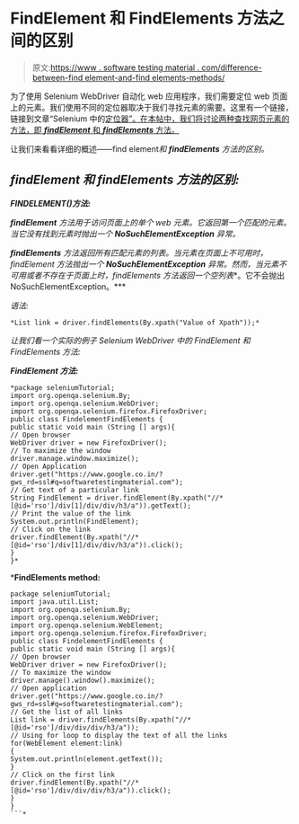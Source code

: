 # FindElement 和 FindElements 方法之间的区别

> 原文:[https://www . software testing material . com/difference-between-find element-and-find elements-methods/](https://www.softwaretestingmaterial.com/difference-between-findelement-and-findelements-methods/)

为了使用 Selenium WebDriver 自动化 web 应用程序，我们需要定位 web 页面上的元素。我们使用不同的定位器取决于我们寻找元素的需要。这里有一个链接，链接到文章“Selenium 中的[定位器”。在本帖中，我们将讨论两种查找网页元素的方法，即 ***findElement*** 和 ***findElements*** 方法。](https://www.softwaretestingmaterial.com/locators-in-selenium/)

让我们来看看详细的概述——find element*和 ***findElements*** 方法的区别。*

## **findElement* 和 *findElements* 方法的区别:*

***FINDELEMENT()方法:***

****findElement*** 方法用于访问页面上的单个 web 元素。它返回第一个匹配的元素。当它没有找到元素时抛出一个 **NoSuchElementException** 异常。*

****findElements*** 方法返回所有匹配元素的列表。当元素在页面上不可用时， *findElement* 方法抛出一个 **NoSuchElementException** 异常。然而，当元素不可用或者不存在于页面上时，findElements 方法返回一个空列表**。它不会抛出 NoSuchElementException。***

*语法:*

```
*List link = driver.findElements(By.xpath("Value of Xpath"));*
```

*让我们看一个实际的例子 Selenium WebDriver 中的 FindElement 和 FindElements 方法:*

***FindElement 方法:*** 

```
*package seleniumTutorial;
import org.openqa.selenium.By;
import org.openqa.selenium.WebDriver;
import org.openqa.selenium.firefox.FirefoxDriver;
public class FindelementFindElements {
public static void main (String [] args){
// Open browser
WebDriver driver = new FirefoxDriver();
// To maximize the window
driver.manage.window.maximize();
// Open Application
driver.get("https://www.google.co.in/?gws_rd=ssl#q=softwaretestingmaterial.com");
// Get text of a particular link
String FindElement = driver.findElement(By.xpath("//*[@id='rso']/div[1]/div/div/h3/a")).getText();
// Print the value of the link
System.out.println(FindElement);
// Click on the link
driver.findElement(By.xpath("//*[@id='rso']/div[1]/div/div/h3/a")).click();
}
}*
```

***FindElements method:**

```
package seleniumTutorial;
import java.util.List;
import org.openqa.selenium.By;
import org.openqa.selenium.WebDriver;
import org.openqa.selenium.WebElement;
import org.openqa.selenium.firefox.FirefoxDriver;
public class FindelementFindElements {
public static void main (String [] args){
// Open browser
WebDriver driver = new FirefoxDriver();
// To maximize the window
driver.manage().window().maximize();
// Open application
driver.get("https://www.google.co.in/?gws_rd=ssl#q=softwaretestingmaterial.com");
// Get the list of all links
List link = driver.findElements(By.xpath("//*[@id='rso']/div/div/div/h3/a"));
// Using for loop to display the text of all the links
for(WebElement element:link)
{
System.out.println(element.getText());
}
// Click on the first link
driver.findElement(By.xpath("//*[@id='rso']/div/div/div/h3/a")).click();
}
}
```*